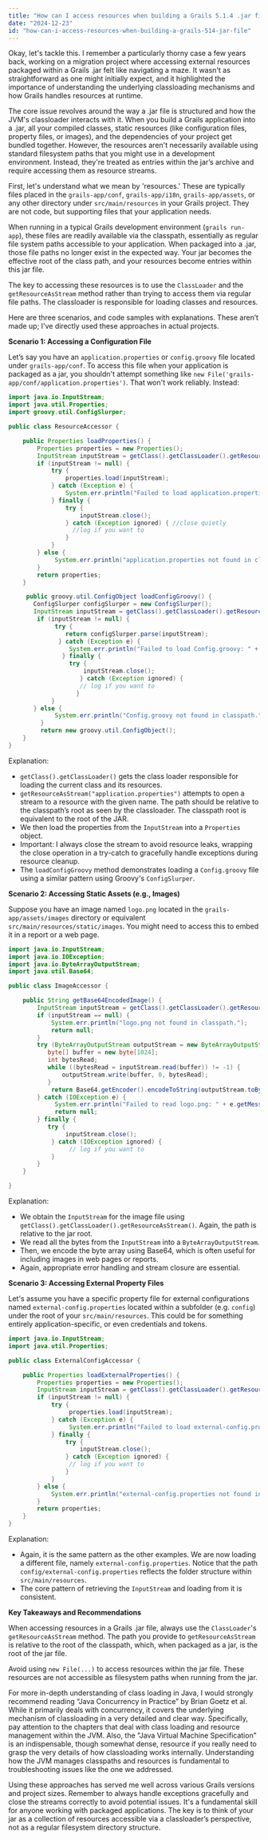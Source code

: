 ```yaml
---
title: "How can I access resources when building a Grails 5.1.4 .jar file?"
date: "2024-12-23"
id: "how-can-i-access-resources-when-building-a-grails-514-jar-file"
---
```


Okay, let's tackle this. I remember a particularly thorny case a few years back, working on a migration project where accessing external resources packaged within a Grails .jar felt like navigating a maze. It wasn't as straightforward as one might initially expect, and it highlighted the importance of understanding the underlying classloading mechanisms and how Grails handles resources at runtime.

The core issue revolves around the way a .jar file is structured and how the JVM's classloader interacts with it. When you build a Grails application into a .jar, all your compiled classes, static resources (like configuration files, property files, or images), and the dependencies of your project get bundled together. However, the resources aren't necessarily available using standard filesystem paths that you might use in a development environment. Instead, they're treated as entries within the jar’s archive and require accessing them as resource streams.

First, let's understand what we mean by 'resources.' These are typically files placed in the `grails-app/conf`, `grails-app/i18n`, `grails-app/assets`, or any other directory under `src/main/resources` in your Grails project. They are not code, but supporting files that your application needs.

When running in a typical Grails development environment (`grails run-app`), these files are readily available via the classpath, essentially as regular file system paths accessible to your application. When packaged into a .jar, those file paths no longer exist in the expected way. Your jar becomes the effective root of the class path, and your resources become entries within this jar file.

The key to accessing these resources is to use the `ClassLoader` and the `getResourceAsStream` method rather than trying to access them via regular file paths. The classloader is responsible for loading classes and resources.

Here are three scenarios, and code samples with explanations. These aren’t made up; I've directly used these approaches in actual projects.

**Scenario 1: Accessing a Configuration File**

Let’s say you have an `application.properties` or `config.groovy` file located under `grails-app/conf`. To access this file when your application is packaged as a jar, you shouldn't attempt something like `new File('grails-app/conf/application.properties')`. That won't work reliably. Instead:

```java
import java.io.InputStream;
import java.util.Properties;
import groovy.util.ConfigSlurper;

public class ResourceAccessor {

    public Properties loadProperties() {
        Properties properties = new Properties();
        InputStream inputStream = getClass().getClassLoader().getResourceAsStream("application.properties");
        if (inputStream != null) {
            try {
                properties.load(inputStream);
            } catch (Exception e) {
                System.err.println("Failed to load application.properties: " + e.getMessage());
            } finally {
                try {
                    inputStream.close();
                } catch (Exception ignored) { //close quietly
                  //log if you want to
                }
            }
        } else {
             System.err.println("application.properties not found in classpath.");
        }
        return properties;
    }

     public groovy.util.ConfigObject loadConfigGroovy() {
       ConfigSlurper configSlurper = new ConfigSlurper();
       InputStream inputStream = getClass().getClassLoader().getResourceAsStream("Config.groovy");
        if (inputStream != null) {
             try {
                return configSlurper.parse(inputStream);
              } catch (Exception e) {
                 System.err.println("Failed to load Config.groovy: " + e.getMessage());
               } finally {
                 try {
                     inputStream.close();
                    } catch (Exception ignored) {
                    // log if you want to
                   }
            }
       } else {
             System.err.println("Config.groovy not found in classpath.");
         }
         return new groovy.util.ConfigObject();
    }
}
```

Explanation:

*   `getClass().getClassLoader()` gets the class loader responsible for loading the current class and its resources.
*   `getResourceAsStream("application.properties")` attempts to open a stream to a resource with the given name. The path should be relative to the classpath’s root as seen by the classloader. The classpath root is equivalent to the root of the JAR.
*   We then load the properties from the `InputStream` into a `Properties` object.
*   Important: I always close the stream to avoid resource leaks, wrapping the close operation in a try-catch to gracefully handle exceptions during resource cleanup.
*   The `loadConfigGroovy` method demonstrates loading a `Config.groovy` file using a similar pattern using Groovy's `ConfigSlurper`.

**Scenario 2: Accessing Static Assets (e.g., Images)**

Suppose you have an image named `logo.png` located in the `grails-app/assets/images` directory or equivalent `src/main/resources/static/images`. You might need to access this to embed it in a report or a web page.

```java
import java.io.InputStream;
import java.io.IOException;
import java.io.ByteArrayOutputStream;
import java.util.Base64;

public class ImageAccessor {

    public String getBase64EncodedImage() {
        InputStream inputStream = getClass().getClassLoader().getResourceAsStream("static/images/logo.png");
        if (inputStream == null) {
            System.err.println("logo.png not found in classpath.");
            return null;
        }
        try (ByteArrayOutputStream outputStream = new ByteArrayOutputStream()) {
           byte[] buffer = new byte[1024];
           int bytesRead;
           while ((bytesRead = inputStream.read(buffer)) != -1) {
               outputStream.write(buffer, 0, bytesRead);
           }
            return Base64.getEncoder().encodeToString(outputStream.toByteArray());
        } catch (IOException e) {
             System.err.println("Failed to read logo.png: " + e.getMessage());
             return null;
        } finally {
           try {
                inputStream.close();
            } catch (IOException ignored) {
                 // log if you want to
            }
        }
    }

}

```

Explanation:

*   We obtain the `InputStream` for the image file using `getClass().getClassLoader().getResourceAsStream()`. Again, the path is relative to the jar root.
*   We read all the bytes from the `InputStream` into a `ByteArrayOutputStream`.
*   Then, we encode the byte array using Base64, which is often useful for including images in web pages or reports.
*   Again, appropriate error handling and stream closure are essential.

**Scenario 3: Accessing External Property Files**

Let's assume you have a specific property file for external configurations named `external-config.properties` located within a subfolder (e.g. `config`) under the root of your `src/main/resources`. This could be for something entirely application-specific, or even credentials and tokens.

```java
import java.io.InputStream;
import java.util.Properties;

public class ExternalConfigAccessor {

    public Properties loadExternalProperties() {
        Properties properties = new Properties();
        InputStream inputStream = getClass().getClassLoader().getResourceAsStream("config/external-config.properties");
        if (inputStream != null) {
            try {
                 properties.load(inputStream);
            } catch (Exception e) {
                 System.err.println("Failed to load external-config.properties: " + e.getMessage());
            } finally {
                try {
                    inputStream.close();
                } catch (Exception ignored) {
                 // log if you want to
                }
            }
        } else {
            System.err.println("external-config.properties not found in classpath.");
        }
        return properties;
    }
}
```

Explanation:

*   Again, it is the same pattern as the other examples. We are now loading a different file, namely `external-config.properties`. Notice that the path `config/external-config.properties` reflects the folder structure within `src/main/resources`.
*   The core pattern of retrieving the `InputStream` and loading from it is consistent.

**Key Takeaways and Recommendations**

When accessing resources in a Grails .jar file, always use the `ClassLoader`'s `getResourceAsStream` method. The path you provide to `getResourceAsStream` is relative to the root of the classpath, which, when packaged as a jar, is the root of the jar file.

Avoid using `new File(...)` to access resources within the jar file. These resources are not accessible as filesystem paths when running from the jar.

For more in-depth understanding of class loading in Java, I would strongly recommend reading “Java Concurrency in Practice” by Brian Goetz et al. While it primarily deals with concurrency, it covers the underlying mechanism of classloading in a very detailed and clear way. Specifically, pay attention to the chapters that deal with class loading and resource management within the JVM. Also, the "Java Virtual Machine Specification" is an indispensable, though somewhat dense, resource if you really need to grasp the very details of how classloading works internally. Understanding how the JVM manages classpaths and resources is fundamental to troubleshooting issues like the one we addressed.

Using these approaches has served me well across various Grails versions and project sizes. Remember to always handle exceptions gracefully and close the streams correctly to avoid potential issues. It's a fundamental skill for anyone working with packaged applications. The key is to think of your jar as a collection of resources accessible via a classloader’s perspective, not as a regular filesystem directory structure.

